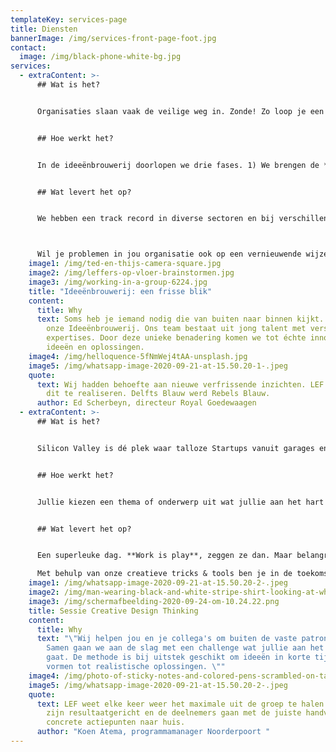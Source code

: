```yaml
---
templateKey: services-page
title: Diensten
bannerImage: /img/services-front-page-foot.jpg
contact:
  image: /img/black-phone-white-bg.jpg
services:
  - extraContent: >-
      ## Wat is het?


      Organisaties slaan vaak de veilige weg in. Zonde! Zo loop je een hoop creativiteit mis. Het unieke van onze werkwijze is dat we de denkkracht bundelen van een team jong talent tussen de 18 en 35 jaar. Allemaal met verschillende expertises en studieachtergronden. Onze poule bestaat uit meer dan vijftig studenten, ondernemers en starters met een HBO of WO denkniveau - bijvoorbeeld werktuigbouwkunde, psychologie, bedrijfskunde en changemanagement.


      ## Hoe werkt het?


      In de ideeënbrouwerij doorlopen we drie fases. 1) We brengen de **behoeften** van de doelgroep in kaart aan de hand van focusgroepsessies, 2) vervolgens gebruiken we deze input om een **innovatief** **concept** te bedenken dat voorziet in deze behoeften en 3) we komen het uitgewerkte concept **implementeren en uitvoeren** bij jullie in de organisatie. 


      ## Wat levert het op?


      We hebben een track record in diverse sectoren en bij verschillende grote organisaties. Hierdoor hebben we veel kennis en ervaring opgebouwd in het realiseren van innovatieve ideeën en concepten, en zijn we goed in het bereiken en naar boven halen van de **behoefte van betrokken doelgroepen**. Het zet koers naar een nieuwe strategie, een visie of het levert een nieuw marketingplan op. 



      Wil je problemen in jou organisatie ook op een vernieuwende wijze aanpakken? Neem dan contact op met Teddy! +31652251395
    image1: /img/ted-en-thijs-camera-square.jpg
    image2: /img/leffers-op-vloer-brainstormen.jpg
    image3: /img/working-in-a-group-6224.jpg
    title: "Ideeënbrouwerij: een frisse blik"
    content:
      title: Why
      text: Soms heb je iemand nodig die van buiten naar binnen kijkt. Dat doen wij in
        onze Ideeënbrouwerij. Ons team bestaat uit jong talent met verschillende
        expertises. Door deze unieke benadering komen we tot échte innovatieve
        ideeën en oplossingen.
    image4: /img/helloquence-5fNmWej4tAA-unsplash.jpg
    image5: /img/whatsapp-image-2020-09-21-at-15.50.20-1-.jpeg
    quote:
      text: Wij hadden behoefte aan nieuwe verfrissende inzichten. LEF was in staat
        dit te realiseren. Delfts Blauw werd Rebels Blauw.
      author: Ed Scherbeyn, directeur Royal Goedewaagen
  - extraContent: >-
      ## Wat is het?


      Silicon Valley is dé plek waar talloze Startups vanuit garages en zolderkamertjes worden omgetoverd tot de grootste bedrijven van de wereld. En al die bedrijven beginnen bij hetzelfde startpunt: een goed idee! Om tot innovatie te komen wordt in de Startup-scene veel gebruik gemaakt van **Design Thinking.** Voor veel medewerkers is het een mooie manier om Design Thinking eens in de praktijk toe te passen.  


      ## Hoe werkt het?


      Jullie kiezen een thema of onderwerp uit wat jullie aan het hart gaat. We beginnen met het **verkennen** van deze challenge. Vervolgens focussen we ons op de **ideegeneratie**. We rekken de kaders zover mogelijk uit en denken we alleen in mogelijkheden en kansen. Wij hebben de tools en trucjes om de challenge vanuit een ander perspectief te benaderen. Tijdens de **uitwerking** focussen we ons op de beste ideeën en beslissen wat relevant is voor de betreffende challengehouder. We leveren gezamenlijk een **resultaat** op waar jullie de volgende dag mee aan de slag kunnen. Dit kan in de vorm van de top 3 beste concepten, schets, plan of prototype. 


      ## Wat levert het op?


      Een superleuke dag. **Work is play**, zeggen ze dan. Maar belangrijker dan dat: je leert door Design Thinking op een andere manier nadenken en werken. Nu kun je je afvragen waarom het nuttig is je te verdiepen in een werkmethode die 8.680,79 kilometer verderop in smoezelige garages wordt gebruikt. Vergeet dan niet dat in Silicon Valley de snelst groeiende bedrijven ter wereld actief zijn, die ondanks hun omvang zijn gestructureerd op wendbaarheid en innovatie, onder andere door middel van **Design Thinking.** Om met een metafoor te spreken, licht op de voeten staan en je snel kunnen aanpassen. Dat zijn ongelofelijk belangrijke kwaliteiten voor iedereen die werkt of gaat werken bij (grote) organisaties. 

      Met behulp van onze creatieve tricks & tools ben je in de toekomst in staat om tot betere en innovatieve oplossingen te komen voor de uitdagingen waar je in je dagelijkse werk tegenaan loopt.
    image1: /img/whatsapp-image-2020-09-21-at-15.50.20-2-.jpeg
    image2: /img/man-wearing-black-and-white-stripe-shirt-looking-at-white-212286.jpg
    image3: /img/schermafbeelding-2020-09-24-om-10.24.22.png
    title: Sessie Creative Design Thinking
    content:
      title: Why
      text: "\"Wij helpen jou en je collega's om buiten de vaste patronen te denken.
        Samen gaan we aan de slag met een challenge wat jullie aan het hart
        gaat. De methode is bij uitstek geschikt om ideeën in korte tijd om te
        vormen tot realistische oplossingen. \""
    image4: /img/photo-of-sticky-notes-and-colored-pens-scrambled-on-table-632470.jpg
    image5: /img/whatsapp-image-2020-09-21-at-15.50.20-2-.jpeg
    quote:
      text: LEF weet elke keer weer het maximale uit de groep te halen. De sessies
        zijn resultaatgericht en de deelnemers gaan met de juiste handvatten en
        concrete actiepunten naar huis.
      author: "Koen Atema, programmamanager Noorderpoort "
---
```


